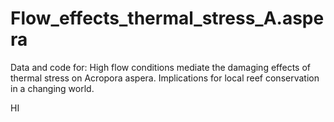 # Flow_effects_thermal_stress_A.aspera
Data and code for: High flow conditions mediate the damaging effects of thermal stress on Acropora aspera. Implications for local reef conservation in a changing world.


HI
